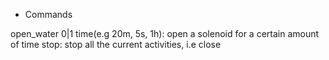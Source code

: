 * Commands

open_water 0|1 time(e.g 20m, 5s, 1h): open a solenoid for a certain amount of time
stop: stop all the current activities, i.e close 
